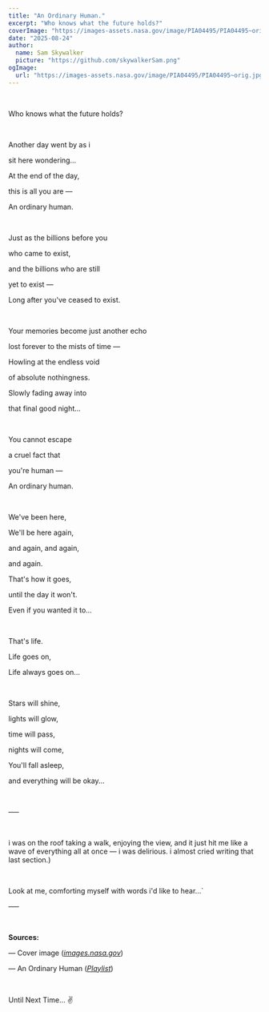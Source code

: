 ```yaml
---
title: "An Ordinary Human."
excerpt: "Who knows what the future holds?"
coverImage: "https://images-assets.nasa.gov/image/PIA04495/PIA04495~orig.jpg"
date: "2025-08-24"
author:
  name: Sam Skywalker
  picture: "https://github.com/skywalkerSam.png"
ogImage:
  url: "https://images-assets.nasa.gov/image/PIA04495/PIA04495~orig.jpg"
---
```


&nbsp;

Who knows what the future holds?

&nbsp;

Another day went by as i

sit here wondering...

At the end of the day,

this is all you are —

An ordinary human.

&nbsp;

Just as the billions before you

who came to exist,

and the billions who are still

yet to exist —

Long after you've ceased to exist.

&nbsp;

Your memories become just another echo

lost forever to the mists of time —

Howling at the endless void

of absolute nothingness.

Slowly fading away into

that final good night...

&nbsp;

You cannot escape

a cruel fact that

you're human —

An ordinary human.

&nbsp;

We've been here,

We'll be here again,

and again, and again,

and again.

That's how it goes,

until the day it won't.

Even if you wanted it to...

&nbsp;

That's life.

Life goes on,

Life always goes on...

&nbsp;

Stars will shine,

lights will glow,

time will pass,

nights will come,

You'll fall asleep,

and everything will be okay...

&nbsp;

–––

&nbsp;

i was on the roof taking a walk, enjoying the view, and it just hit me like a wave of everything all at once — i was delirious. i almost cried writing that last section.)

&nbsp;

Look at me, comforting myself with words i'd like to hear...`

–––

&nbsp;

**Sources:**

— Cover image ([_images.nasa.gov_](https://images.nasa.gov/details/PIA04495))

— An Ordinary Human ([_Playlist_](https://open.spotify.com/playlist/3h7jcANT0d21ySE4I746io?si=38e369fb9cbc419d))

&nbsp;

Until Next Time… ✌️
